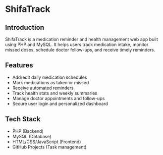 # ShifaTrack

## Introduction
ShifaTrack is a medication reminder and health management web app built using PHP and MySQL. It helps users track medication intake, monitor missed doses, schedule doctor follow-ups, and receive timely reminders.

## Features
- Add/edit daily medication schedules
- Mark medications as taken or missed
- Receive automated reminders
- Track health stats and weekly summaries
- Manage doctor appointments and follow-ups
- Secure user login and personalized dashboard

## Tech Stack
- PHP (Backend)
- MySQL (Database)
- HTML/CSS/JavaScript (Frontend)
- GitHub Projects (Task management)
